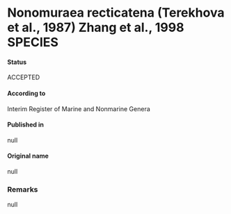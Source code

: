 # Nonomuraea recticatena (Terekhova et al., 1987) Zhang et al., 1998 SPECIES

#### Status
ACCEPTED

#### According to
Interim Register of Marine and Nonmarine Genera

#### Published in
null

#### Original name
null

### Remarks
null